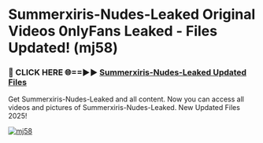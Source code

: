# Summerxiris-Nudes-Leaked Original Videos 0nlyFans Leaked - Files Updated! (mj58)

<h3>🔴 CLICK HERE 🌐==►► <a href="https://tinyurl.com/5h6xmrr3" rel="nofollow">Summerxiris-Nudes-Leaked Updated Files</a></h3>

Get Summerxiris-Nudes-Leaked and all content. Now you can access all videos and pictures of Summerxiris-Nudes-Leaked. New Updated Files 2025!

[![mj58](https://i.imgur.com/KVD873Z.gif)](https://tinyurl.com/5h6xmrr3)
